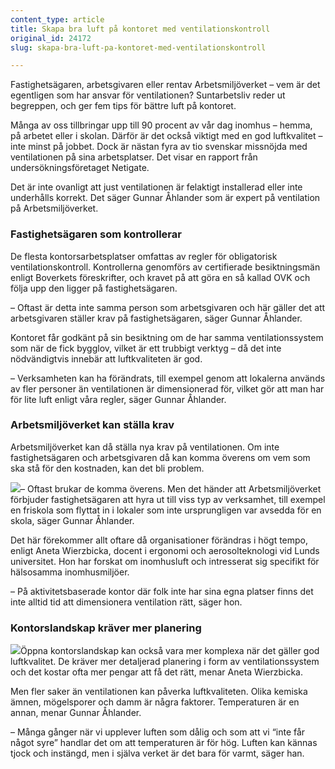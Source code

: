 ```yaml
---
content_type: article
title: Skapa bra luft på kontoret med ventilationskontroll
original_id: 24172
slug: skapa-bra-luft-pa-kontoret-med-ventilationskontroll

---
```


Fastighetsägaren, arbetsgivaren eller rentav Arbetsmiljöverket – vem är det egentligen som har ansvar för ventilationen? Suntarbetsliv reder ut begreppen, och ger fem tips för bättre luft på kontoret.

Många av oss tillbringar upp till 90 procent av vår dag inomhus – hemma, på arbetet eller i skolan. Därför är det också viktigt med en god luftkvalitet – inte minst på jobbet. Dock är nästan fyra av tio svenskar missnöjda med ventilationen på sina arbetsplatser. Det visar en rapport från undersökningsföretaget Netigate.

Det är inte ovanligt att just ventilationen är felaktigt installerad eller inte underhålls korrekt. Det säger Gunnar Åhlander som är expert på ventilation på Arbetsmiljöverket.

### Fastighetsägaren som kontrollerar

De flesta kontorsarbetsplatser omfattas av regler för obligatorisk ventilationskontroll. Kontrollerna genomförs av certifierade besiktningsmän enligt Boverkets föreskrifter, och kravet på att göra en så kallad OVK och följa upp den ligger på fastighetsägaren.

– Oftast är detta inte samma person som arbetsgivaren och här gäller det att arbetsgivaren ställer krav på fastighetsägaren, säger Gunnar Åhlander.

Kontoret får godkänt på sin besiktning om de har samma ventilationssystem som när de fick bygglov, vilket är ett trubbigt verktyg – då det inte nödvändigtvis innebär att luftkvaliteten är god.

– Verksamheten kan ha förändrats, till exempel genom att lokalerna används av fler personer än ventilationen är dimensionerad för, vilket gör att man har för lite luft enligt våra regler, säger Gunnar Åhlander.

### Arbetsmiljöverket kan ställa krav

Arbetsmiljöverket kan då ställa nya krav på ventilationen. Om inte fastighetsägaren och arbetsgivaren då kan komma överens om vem som ska stå för den kostnaden, kan det bli problem.

[![](https://www.suntarbetsliv.se/wp-content/uploads/2017/03/200x240-gunnar-ahlander.jpg)](https://www.suntarbetsliv.se/wp-content/uploads/2017/03/200x240-gunnar-ahlander.jpg)– Oftast brukar de komma överens. Men det händer att Arbetsmiljöverket förbjuder fastighetsägaren att hyra ut till viss typ av verksamhet, till exempel en friskola som flyttat in i lokaler som inte ursprungligen var avsedda för en skola, säger Gunnar Åhlander.

Det här förekommer allt oftare då organisationer förändras i högt tempo, enligt Aneta Wierzbicka, docent i ergonomi och aerosolteknologi vid Lunds universitet. Hon har forskat om inomhusluft och intresserat sig specifikt för hälsosamma inomhusmiljöer.

– På aktivitetsbaserade kontor där folk inte har sina egna platser finns det inte alltid tid att dimensionera ventilation rätt, säger hon.

### Kontorslandskap kräver mer planering

[![](https://www.suntarbetsliv.se/wp-content/uploads/2017/03/200x240-aneta-wierzbicka.jpg)](https://www.suntarbetsliv.se/wp-content/uploads/2017/03/200x240-aneta-wierzbicka.jpg)Öppna kontorslandskap kan också vara mer komplexa när det gäller god luftkvalitet. De kräver mer detaljerad planering i form av ventilationssystem och det kostar ofta mer pengar att få det rätt, menar Aneta Wierzbicka.

Men fler saker än ventilationen kan påverka luftkvaliteten. Olika kemiska ämnen, mögelsporer och damm är några faktorer. Temperaturen är en annan, menar Gunnar Åhlander.

– Många gånger när vi upplever luften som dålig och som att vi “inte får något syre” handlar det om att temperaturen är för hög. Luften kan kännas tjock och instängd, men i själva verket är det bara för varmt, säger han.

